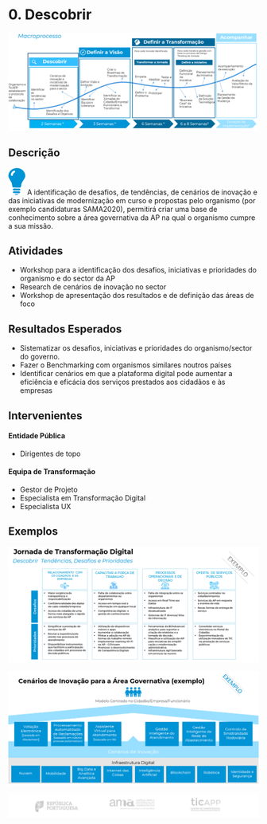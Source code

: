 # 0. Descobrir

![Descobrir](images/descobrir_processo.png)

## Descrição

![Descobrir](images/descobrir_icon.png)
A identificação de desafios, de tendências, de cenários de inovação e das iniciativas de modernização em curso e propostas pelo organismo (por exemplo candidaturas SAMA2020), permitirá criar uma base de conhecimento sobre a área governativa da AP na qual o organismo cumpre a sua missão. 

## Atividades
* Workshop para a identificação dos desafios, iniciativas e prioridades do organismo e do sector da AP
* Research de cenários de inovação no sector
* Workshop de apresentação dos resultados e de definição das áreas de foco 

## Resultados Esperados
* Sistematizar os desafios, iniciativas e prioridades do organismo/sector do governo.
* Fazer o Benchmarking com organismos similares noutros países
* Identificar cenários em que a plataforma digital pode aumentar a eficiência e eficácia dos serviços prestados aos cidadãos e às empresas

## Intervenientes
#### Entidade Pública
* Dirigentes de topo

#### Equipa de Transformação
* Gestor de Projeto 
* Especialista em Transformação Digital
* Especialista UX 

## Exemplos
![Descobrir Tendências, Desafios e Prioridades](images/tendencias2.png)

![Cenários de Inovação para a Área Governativa](images/cenarios_inovacao2.png)

![](images/rodape.png)






